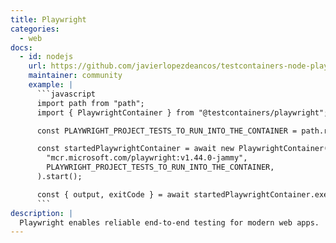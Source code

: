 ```yaml
---
title: Playwright
categories:
  - web
docs:
  - id: nodejs
    url: https://github.com/javierlopezdeancos/testcontainers-node-playwright
    maintainer: community
    example: |
      ```javascript
      import path from "path";
      import { PlaywrightContainer } from "@testcontainers/playwright";

      const PLAYWRIGHT_PROJECT_TESTS_TO_RUN_INTO_THE_CONTAINER = path.resolve(__dirname, "..", "example-project");

      const startedPlaywrightContainer = await new PlaywrightContainer(
        "mcr.microsoft.com/playwright:v1.44.0-jammy",
        PLAYWRIGHT_PROJECT_TESTS_TO_RUN_INTO_THE_CONTAINER,
      ).start();

      const { output, exitCode } = await startedPlaywrightContainer.exec(["npx", "playwright", "test"]);
      ```
description: |
  Playwright enables reliable end-to-end testing for modern web apps.
---
```

